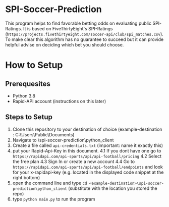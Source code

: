 # SPI-Soccer-Prediction

This program helps to find favorable betting odds on evaluating public SPI-Ratings.
It is based on FiveThirtyEight's SPI-Ratings  (`https://projects.fivethirtyeight.com/soccer-api/club/spi_matches.csv`).
To make clear this algorithm has no guarantee to succeed but it can provide helpful advise on deciding which bet you should choose.

# How to Setup

## Prerequesites
* Python 3.8
* Rapid-API account (instructions on this later)

## Steps to Setup
1. Clone this repository to your destination of choice (example-destination : C:\Users\Public\Documents)
2. Navigate to <example-destination>\spi-soccer-prediction\python_client
3. Create a file called `api-credentials.txt` (important: name it exactly this)
4. put your Rapid-Api-Key in this document.
    4.1 If you dont have one go to `https://rapidapi.com/api-sports/api/api-football/pricing`
    4.2 Select the free plan
    4.3 Sign In or create a new account
    4.4 Go to `https://rapidapi.com/api-sports/api/api-football/endpoints` and look for your x-rapidapi-key (e.g. located in the displayed code snippet at the right bottom)
5. open the command line and type `cd <example-destination>\spi-soccer-prediction\python_client` (substitute <example-destination> with the location you stored the repo)
6. type `python main.py` to run the program 




